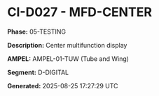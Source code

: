 # CI-D027 - MFD-CENTER

**Phase:** 05-TESTING

**Description:** Center multifunction display

**AMPEL:** AMPEL-01-TUW (Tube and Wing)

**Segment:** D-DIGITAL

**Generated:** 2025-08-25 17:27:29 UTC
